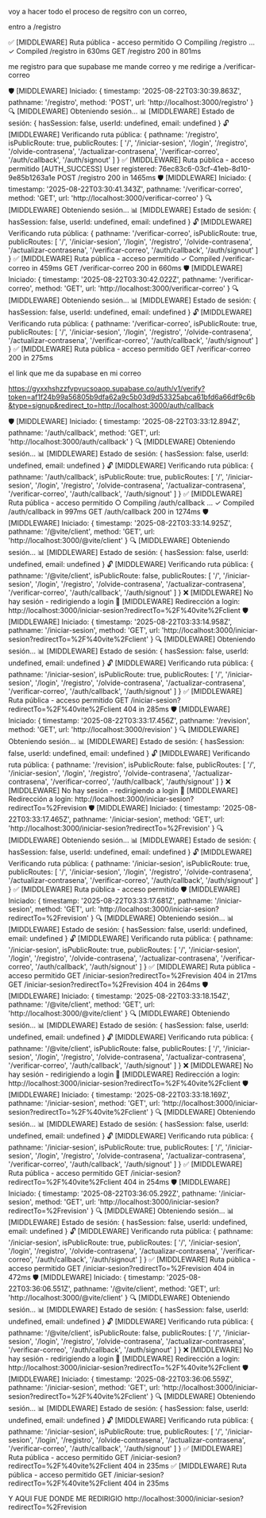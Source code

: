 voy a hacer todo el proceso de regsitro con un correo, 

entro a /registro

✅ [MIDDLEWARE] Ruta pública - acceso permitido
 ○ Compiling /registro ...
 ✓ Compiled /registro in 630ms
 GET /registro 200 in 801ms

me registro para que supabase me mande correo y me redirige a /verificar-correo

🛡️ [MIDDLEWARE] Iniciado: {
  timestamp: '2025-08-22T03:30:39.863Z',
  pathname: '/registro',
  method: 'POST',
  url: 'http://localhost:3000/registro'
}
🔍 [MIDDLEWARE] Obteniendo sesión...
📊 [MIDDLEWARE] Estado de sesión: { hasSession: false, userId: undefined, email: undefined }
🔓 [MIDDLEWARE] Verificando ruta pública: {
  pathname: '/registro',
  isPublicRoute: true,
  publicRoutes: [
  '/',
  '/iniciar-sesion',
  '/login',
  '/registro',
  '/olvide-contrasena',
  '/actualizar-contrasena',
  '/verificar-correo',
  '/auth/callback',
  '/auth/signout'
]
}
✅ [MIDDLEWARE] Ruta pública - acceso permitido
[AUTH_SUCCESS] User registered: 76ec83c6-03cf-41eb-8d10-9e85b1263a1e
 POST /registro 200 in 1465ms
🛡️ [MIDDLEWARE] Iniciado: {
  timestamp: '2025-08-22T03:30:41.343Z',
  pathname: '/verificar-correo',
  method: 'GET',
  url: 'http://localhost:3000/verificar-correo'
}
🔍 [MIDDLEWARE] Obteniendo sesión...
📊 [MIDDLEWARE] Estado de sesión: { hasSession: false, userId: undefined, email: undefined }
🔓 [MIDDLEWARE] Verificando ruta pública: {
  pathname: '/verificar-correo',
  isPublicRoute: true,
  publicRoutes: [
  '/',
  '/iniciar-sesion',
  '/login',
  '/registro',
  '/olvide-contrasena',
  '/actualizar-contrasena',
  '/verificar-correo',
  '/auth/callback',
  '/auth/signout'
]
}
✅ [MIDDLEWARE] Ruta pública - acceso permitido
 ✓ Compiled /verificar-correo in 459ms
 GET /verificar-correo 200 in 660ms
🛡️ [MIDDLEWARE] Iniciado: {
  timestamp: '2025-08-22T03:30:42.022Z',
  pathname: '/verificar-correo',
  method: 'GET',
  url: 'http://localhost:3000/verificar-correo'
}
🔍 [MIDDLEWARE] Obteniendo sesión...
📊 [MIDDLEWARE] Estado de sesión: { hasSession: false, userId: undefined, email: undefined }
🔓 [MIDDLEWARE] Verificando ruta pública: {
  pathname: '/verificar-correo',
  isPublicRoute: true,
  publicRoutes: [
  '/',
  '/iniciar-sesion',
  '/login',
  '/registro',
  '/olvide-contrasena',
  '/actualizar-contrasena',
  '/verificar-correo',
  '/auth/callback',
  '/auth/signout'
]
}
✅ [MIDDLEWARE] Ruta pública - acceso permitido
 GET /verificar-correo 200 in 275ms


el link que me da supabase en mi correo

https://gyxxhshzzfvpvucsoaop.supabase.co/auth/v1/verify?token=af1f24b99a56805b9dfa62a9c5b03d9d53325abca61bfd6a66df9c6b&type=signup&redirect_to=http://localhost:3000/auth/callback

🛡️ [MIDDLEWARE] Iniciado: {
  timestamp: '2025-08-22T03:33:12.894Z',
  pathname: '/auth/callback',
  method: 'GET',
  url: 'http://localhost:3000/auth/callback'
}
🔍 [MIDDLEWARE] Obteniendo sesión...
📊 [MIDDLEWARE] Estado de sesión: { hasSession: false, userId: undefined, email: undefined }
🔓 [MIDDLEWARE] Verificando ruta pública: {
  pathname: '/auth/callback',
  isPublicRoute: true,
  publicRoutes: [
  '/',
  '/iniciar-sesion',
  '/login',
  '/registro',
  '/olvide-contrasena',
  '/actualizar-contrasena',
  '/verificar-correo',
  '/auth/callback',
  '/auth/signout'
]
}
✅ [MIDDLEWARE] Ruta pública - acceso permitido
 ○ Compiling /auth/callback ...
 ✓ Compiled /auth/callback in 997ms
 GET /auth/callback 200 in 1274ms
🛡️ [MIDDLEWARE] Iniciado: {
  timestamp: '2025-08-22T03:33:14.925Z',
  pathname: '/@vite/client',
  method: 'GET',
  url: 'http://localhost:3000/@vite/client'
}
🔍 [MIDDLEWARE] Obteniendo sesión...
📊 [MIDDLEWARE] Estado de sesión: { hasSession: false, userId: undefined, email: undefined }
🔓 [MIDDLEWARE] Verificando ruta pública: {
  pathname: '/@vite/client',
  isPublicRoute: false,
  publicRoutes: [
  '/',
  '/iniciar-sesion',
  '/login',
  '/registro',
  '/olvide-contrasena',
  '/actualizar-contrasena',
  '/verificar-correo',
  '/auth/callback',
  '/auth/signout'
]
}
❌ [MIDDLEWARE] No hay sesión - redirigiendo a login
🔄 [MIDDLEWARE] Redirección a login: http://localhost:3000/iniciar-sesion?redirectTo=%2F%40vite%2Fclient
🛡️ [MIDDLEWARE] Iniciado: {
  timestamp: '2025-08-22T03:33:14.958Z',
  pathname: '/iniciar-sesion',
  method: 'GET',
  url: 'http://localhost:3000/iniciar-sesion?redirectTo=%2F%40vite%2Fclient'
}
🔍 [MIDDLEWARE] Obteniendo sesión...
📊 [MIDDLEWARE] Estado de sesión: { hasSession: false, userId: undefined, email: undefined }
🔓 [MIDDLEWARE] Verificando ruta pública: {
  pathname: '/iniciar-sesion',
  isPublicRoute: true,
  publicRoutes: [
  '/',
  '/iniciar-sesion',
  '/login',
  '/registro',
  '/olvide-contrasena',
  '/actualizar-contrasena',
  '/verificar-correo',
  '/auth/callback',
  '/auth/signout'
]
}
✅ [MIDDLEWARE] Ruta pública - acceso permitido
 GET /iniciar-sesion?redirectTo=%2F%40vite%2Fclient 404 in 285ms
🛡️ [MIDDLEWARE] Iniciado: {
  timestamp: '2025-08-22T03:33:17.456Z',
  pathname: '/revision',
  method: 'GET',
  url: 'http://localhost:3000/revision'
}
🔍 [MIDDLEWARE] Obteniendo sesión...
📊 [MIDDLEWARE] Estado de sesión: { hasSession: false, userId: undefined, email: undefined }
🔓 [MIDDLEWARE] Verificando ruta pública: {
  pathname: '/revision',
  isPublicRoute: false,
  publicRoutes: [
  '/',
  '/iniciar-sesion',
  '/login',
  '/registro',
  '/olvide-contrasena',
  '/actualizar-contrasena',
  '/verificar-correo',
  '/auth/callback',
  '/auth/signout'
]
}
❌ [MIDDLEWARE] No hay sesión - redirigiendo a login
🔄 [MIDDLEWARE] Redirección a login: http://localhost:3000/iniciar-sesion?redirectTo=%2Frevision
🛡️ [MIDDLEWARE] Iniciado: {
  timestamp: '2025-08-22T03:33:17.465Z',
  pathname: '/iniciar-sesion',
  method: 'GET',
  url: 'http://localhost:3000/iniciar-sesion?redirectTo=%2Frevision'
}
🔍 [MIDDLEWARE] Obteniendo sesión...
📊 [MIDDLEWARE] Estado de sesión: { hasSession: false, userId: undefined, email: undefined }
🔓 [MIDDLEWARE] Verificando ruta pública: {
  pathname: '/iniciar-sesion',
  isPublicRoute: true,
  publicRoutes: [
  '/',
  '/iniciar-sesion',
  '/login',
  '/registro',
  '/olvide-contrasena',
  '/actualizar-contrasena',
  '/verificar-correo',
  '/auth/callback',
  '/auth/signout'
]
}
✅ [MIDDLEWARE] Ruta pública - acceso permitido
🛡️ [MIDDLEWARE] Iniciado: {
  timestamp: '2025-08-22T03:33:17.681Z',
  pathname: '/iniciar-sesion',
  method: 'GET',
  url: 'http://localhost:3000/iniciar-sesion?redirectTo=%2Frevision'
}
🔍 [MIDDLEWARE] Obteniendo sesión...
📊 [MIDDLEWARE] Estado de sesión: { hasSession: false, userId: undefined, email: undefined }
🔓 [MIDDLEWARE] Verificando ruta pública: {
  pathname: '/iniciar-sesion',
  isPublicRoute: true,
  publicRoutes: [
  '/',
  '/iniciar-sesion',
  '/login',
  '/registro',
  '/olvide-contrasena',
  '/actualizar-contrasena',
  '/verificar-correo',
  '/auth/callback',
  '/auth/signout'
]
}
✅ [MIDDLEWARE] Ruta pública - acceso permitido
 GET /iniciar-sesion?redirectTo=%2Frevision 404 in 217ms
 GET /iniciar-sesion?redirectTo=%2Frevision 404 in 264ms
🛡️ [MIDDLEWARE] Iniciado: {
  timestamp: '2025-08-22T03:33:18.154Z',
  pathname: '/@vite/client',
  method: 'GET',
  url: 'http://localhost:3000/@vite/client'
}
🔍 [MIDDLEWARE] Obteniendo sesión...
📊 [MIDDLEWARE] Estado de sesión: { hasSession: false, userId: undefined, email: undefined }
🔓 [MIDDLEWARE] Verificando ruta pública: {
  pathname: '/@vite/client',
  isPublicRoute: false,
  publicRoutes: [
  '/',
  '/iniciar-sesion',
  '/login',
  '/registro',
  '/olvide-contrasena',
  '/actualizar-contrasena',
  '/verificar-correo',
  '/auth/callback',
  '/auth/signout'
]
}
❌ [MIDDLEWARE] No hay sesión - redirigiendo a login
🔄 [MIDDLEWARE] Redirección a login: http://localhost:3000/iniciar-sesion?redirectTo=%2F%40vite%2Fclient
🛡️ [MIDDLEWARE] Iniciado: {
  timestamp: '2025-08-22T03:33:18.169Z',
  pathname: '/iniciar-sesion',
  method: 'GET',
  url: 'http://localhost:3000/iniciar-sesion?redirectTo=%2F%40vite%2Fclient'
}
🔍 [MIDDLEWARE] Obteniendo sesión...
📊 [MIDDLEWARE] Estado de sesión: { hasSession: false, userId: undefined, email: undefined }
🔓 [MIDDLEWARE] Verificando ruta pública: {
  pathname: '/iniciar-sesion',
  isPublicRoute: true,
  publicRoutes: [
  '/',
  '/iniciar-sesion',
  '/login',
  '/registro',
  '/olvide-contrasena',
  '/actualizar-contrasena',
  '/verificar-correo',
  '/auth/callback',
  '/auth/signout'
]
}
✅ [MIDDLEWARE] Ruta pública - acceso permitido
 GET /iniciar-sesion?redirectTo=%2F%40vite%2Fclient 404 in 254ms
🛡️ [MIDDLEWARE] Iniciado: {
  timestamp: '2025-08-22T03:36:05.292Z',
  pathname: '/iniciar-sesion',
  method: 'GET',
  url: 'http://localhost:3000/iniciar-sesion?redirectTo=%2Frevision'
}
🔍 [MIDDLEWARE] Obteniendo sesión...
📊 [MIDDLEWARE] Estado de sesión: { hasSession: false, userId: undefined, email: undefined }
🔓 [MIDDLEWARE] Verificando ruta pública: {
  pathname: '/iniciar-sesion',
  isPublicRoute: true,
  publicRoutes: [
  '/',
  '/iniciar-sesion',
  '/login',
  '/registro',
  '/olvide-contrasena',
  '/actualizar-contrasena',
  '/verificar-correo',
  '/auth/callback',
  '/auth/signout'
]
}
✅ [MIDDLEWARE] Ruta pública - acceso permitido
 GET /iniciar-sesion?redirectTo=%2Frevision 404 in 472ms
🛡️ [MIDDLEWARE] Iniciado: {
  timestamp: '2025-08-22T03:36:06.551Z',
  pathname: '/@vite/client',
  method: 'GET',
  url: 'http://localhost:3000/@vite/client'
}
🔍 [MIDDLEWARE] Obteniendo sesión...
📊 [MIDDLEWARE] Estado de sesión: { hasSession: false, userId: undefined, email: undefined }
🔓 [MIDDLEWARE] Verificando ruta pública: {
  pathname: '/@vite/client',
  isPublicRoute: false,
  publicRoutes: [
  '/',
  '/iniciar-sesion',
  '/login',
  '/registro',
  '/olvide-contrasena',
  '/actualizar-contrasena',
  '/verificar-correo',
  '/auth/callback',
  '/auth/signout'
]
}
❌ [MIDDLEWARE] No hay sesión - redirigiendo a login
🔄 [MIDDLEWARE] Redirección a login: http://localhost:3000/iniciar-sesion?redirectTo=%2F%40vite%2Fclient
🛡️ [MIDDLEWARE] Iniciado: {
  timestamp: '2025-08-22T03:36:06.559Z',
  pathname: '/iniciar-sesion',
  method: 'GET',
  url: 'http://localhost:3000/iniciar-sesion?redirectTo=%2F%40vite%2Fclient'
}
🔍 [MIDDLEWARE] Obteniendo sesión...
📊 [MIDDLEWARE] Estado de sesión: { hasSession: false, userId: undefined, email: undefined }
🔓 [MIDDLEWARE] Verificando ruta pública: {
  pathname: '/iniciar-sesion',
  isPublicRoute: true,
  publicRoutes: [
  '/',
  '/iniciar-sesion',
  '/login',
  '/registro',
  '/olvide-contrasena',
  '/actualizar-contrasena',
  '/verificar-correo',
  '/auth/callback',
  '/auth/signout'
]
}
✅ [MIDDLEWARE] Ruta pública - acceso permitido
 GET /iniciar-sesion?redirectTo=%2F%40vite%2Fclient 404 in 235ms
✅ [MIDDLEWARE] Ruta pública - acceso permitido
 GET /iniciar-sesion?redirectTo=%2F%40vite%2Fclient 404 in 235ms


Y AQUI FUE DONDE ME REDIRIGIO
http://localhost:3000/iniciar-sesion?redirectTo=%2Frevision



